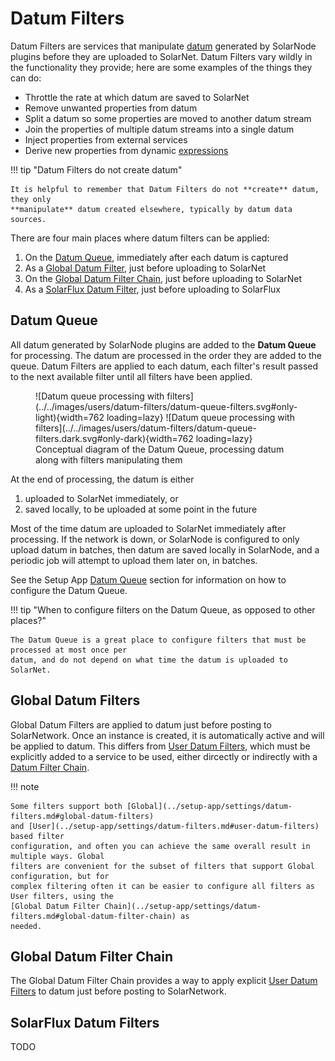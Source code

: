 # Datum Filters

Datum Filters are services that manipulate [datum](../datum.md) generated by SolarNode plugins
before they are uploaded to SolarNet. Datum Filters vary wildly in the functionality they provide;
here are some examples of the things they can do:

* Throttle the rate at which datum are saved to SolarNet
* Remove unwanted properties from datum
* Split a datum so some properties are moved to another datum stream
* Join the properties of multiple datum streams into a single datum
* Inject properties from external services
* Derive new properties from dynamic [expressions](../expressions.md)

!!! tip "Datum Filters do not create datum"

	It is helpful to remember that Datum Filters do not **create** datum, they only
	**manipulate** datum created elsewhere, typically by datum data sources.

There are four main places where datum filters can be applied:

1. On the [Datum Queue](#datum-queue), immediately after each datum is captured
2. As a [Global Datum Filter](#global-datum-filters), just before uploading to SolarNet
3. On the [Global Datum Filter Chain](#global-datum-filter-chain), just before uploading to SolarNet
4. As a [SolarFlux Datum Filter](#solarflux-datum-filters), just before uploading to SolarFlux

## Datum Queue

All datum generated by SolarNode plugins are added to the **Datum Queue** for processing. The datum
are processed in the order they are added to the queue. Datum Filters are applied to each datum,
each filter's result passed to the next available filter until all filters have been applied.

<figure markdown>
  ![Datum queue processing with filters](../../images/users/datum-filters/datum-queue-filters.svg#only-light){width=762 loading=lazy}
  ![Datum queue processing with filters](../../images/users/datum-filters/datum-queue-filters.dark.svg#only-dark){width=762 loading=lazy}
  <caption>Conceptual diagram of the Datum Queue, processing datum along with filters manipulating them</caption>
</figure>

At the end of processing, the datum is either

1. uploaded to SolarNet immediately, or
2. saved locally, to be uploaded at some point in the future

Most of the time datum are uploaded to SolarNet immediately after processing. If the network is
down, or SolarNode is configured to only upload datum in batches, then datum are saved locally in
SolarNode, and a periodic job will attempt to upload them later on, in batches.

See the Setup App [Datum Queue](../setup-app/settings/datum-filters.md#datum-queue) section for
information on how to configure the Datum Queue.

!!! tip "When to configure filters on the Datum Queue, as opposed to other places?"

	The Datum Queue is a great place to configure filters that must be processed at most once per
	datum, and do not depend on what time the datum is uploaded to SolarNet.

## Global Datum Filters

Global Datum Filters are applied to datum just before posting to SolarNetwork. Once an instance is
created, it is automatically active and will be applied to datum. This differs from [User Datum
Filters](#user-datum-filters), which must be explicitly added to a service to be used, either
dircectly or indirectly with a [Datum Filter Chain](chain.md).

!!! note

	Some filters support both [Global](../setup-app/settings/datum-filters.md#global-datum-filters)
	and [User](../setup-app/settings/datum-filters.md#user-datum-filters) based filter
	configuration, and often you can achieve the same overall result in multiple ways. Global
	filters are convenient for the subset of filters that support Global configuration, but for
	complex filtering often it can be easier to configure all filters as User filters, using the
	[Global Datum Filter Chain](../setup-app/settings/datum-filters.md#global-datum-filter-chain) as
	needed.

## Global Datum Filter Chain

The Global Datum Filter Chain provides a way to apply explicit [User Datum
Filters](../setup-app/settings/datum-filters.md#user-datum-filters) to datum just before posting to
SolarNetwork.

## SolarFlux Datum Filters

TODO
